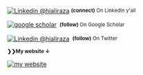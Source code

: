 
<div align="left"> 
  <p><a href="www.linkedin.com/in/hialiraza"><img alt="Linkedin @hialiraza" align="center" src="https://img.shields.io/badge/%40-HIALIRAZA-blue?logo=linkedin" /></a>&nbsp;<small><strong>(connect)</strong> On LinkedIn y'all</small></p>
    <p><a href="https://scholar.google.com/citations?user=SbQusV8AAAAJ&hl=en"><img alt="google scholar" align="center" src="https://img.shields.io/badge/%40-ALIRAZA-blue?logo=google-scholar" /></a>&nbsp;<small> <strong>(follow)</strong> On Google Scholar</small></p> 
  <p><a href="https://twitter.com/hi_aliraza"><img alt="Linkedin @hialiraza" align="center" src="https://img.shields.io/badge/%40-HI__ALIRAZA-blue?logo=twitter" /></a>&nbsp;<small> <strong>(follow)</strong> On Twitter </small></p> 
          
</div>
 
 <small><strong>❯❯My website &darr;</strong></small>
 
[
![my website](https://media-exp1.licdn.com/dms/image/C5616AQExw6IWa2ZagQ/profile-displaybackgroundimage-shrink_350_1400/0?e=1608768000&v=beta&t=jywiVT8YXnD033RwlXgnYFNunnTdjWkqfX09J49Lt3s)][website]



[website]: http://aliraza-ece.github.io/
